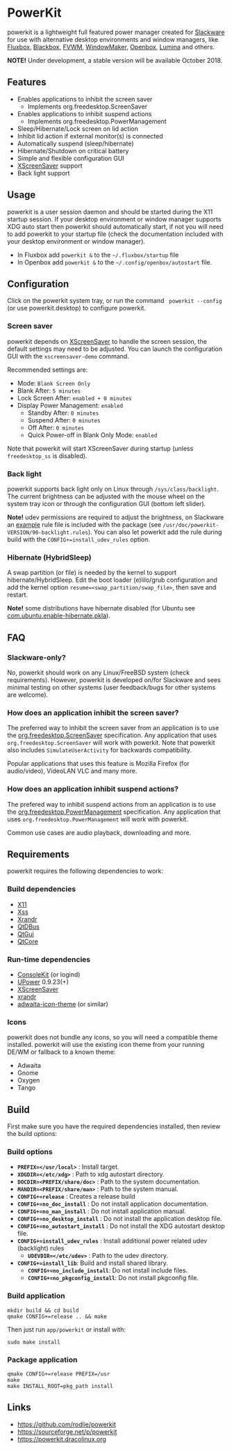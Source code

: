 # PowerKit

powerkit is a lightweight full featured power manager created for [Slackware](http://www.slackware.com/) for use with alternative desktop environments and window managers, like  [Fluxbox](http://fluxbox.org/), [Blackbox](https://en.wikipedia.org/wiki/Blackbox), [FVWM](http://www.fvwm.org/), [WindowMaker](https://www.windowmaker.org/), [Openbox](http://openbox.org/wiki/Main_Page), [Lumina](https://lumina-desktop.org/) and others.

**NOTE!** Under development, a stable version will be available October 2018.

## Features

 * Enables applications to inhibit the screen saver
   * Implements org.freedesktop.ScreenSaver
 * Enables applications to inhibit suspend actions
   * Implements org.freedesktop.PowerManagement
 * Sleep/Hibernate/Lock screen on lid action
 * Inhibit lid action if external monitor(s) is connected
 * Automatically suspend (sleep/hibernate)
 * Hibernate/Shutdown on critical battery
 * Simple and flexible configuration GUI
 * [XScreenSaver](https://www.jwz.org/xscreensaver/) support
 * Back light support

## Usage

powerkit is a user session daemon and should be started during the X11 startup session. If your desktop environment or window manager supports XDG auto start then powerkit should automatically start, if not you will need to add powerkit to your startup file (check the documentation included with your desktop environment or window manager).

 * In Fluxbox add ``powerkit &`` to the ``~/.fluxbox/startup`` file
 * In Openbox add ``powerkit &`` to the ``~/.config/openbox/autostart`` file.

## Configuration

Click on the powerkit system tray, or run the command ``` powerkit --config``` (or use powerkit.desktop) to configure powerkit.

### Screen saver

powerkit depends on [XScreenSaver](https://www.jwz.org/xscreensaver/) to handle the screen session, the default settings may need to be adjusted. You can launch the configuration GUI with the ``xscreensaver-demo`` command.

Recommended settings are:

* Mode: ``Blank Screen Only``
* Blank After: ``5 minutes``
* Lock Screen After: ``enabled + 0 minutes``
* Display Power Management: ``enabled``
  * Standby After: ``0 minutes``
  * Suspend After: ``0 minutes``
  * Off After: ``0 minutes``
  * Quick Power-off in Blank Only Mode: ``enabled``

Note that powerkit will start XScreenSaver during startup (unless ``freedesktop_ss`` is disabled).

### Back light

powerkit supports back light only on Linux through ``/sys/class/backlight``. The current brightness can be adjusted with the mouse wheel on the system tray icon or through the configuration GUI (bottom left slider).

**Note!** udev permissions are required to adjust the brightness, on Slackware an [example](https://github.com/rodlie/powerkit/blob/master/app/share/udev/90-backlight.rules) rule file is included with the package (see ``/usr/doc/powerkit-VERSION/90-backlight.rules``). You can also let powerkit add the rule during build with the ``CONFIG+=install_udev_rules`` option.

### Hibernate (HybridSleep)

A swap partition (or file) is needed by the kernel to support hibernate/HybridSleep. Edit the boot loader (e)lilo/grub configuration and add the kernel option ``resume=<swap_partition/swap_file>``, then save and restart.

**Note!** some distributions have hibernate disabled (for Ubuntu see [com.ubuntu.enable-hibernate.pkla](https://github.com/rodlie/powerkit/blob/master/app/share/polkit/localauthority/50-local.d/com.ubuntu.enable-hibernate.pkla)).

## FAQ

### Slackware-only?

No, powerkit should work on any Linux/FreeBSD system (check requirements). However, powerkit is developed on/for Slackware and sees minimal testing on other systems (user feedback/bugs for other systems are welcome).

### How does an application inhibit the screen saver?

The preferred way to inhibit the screen saver from an application is to use the [org.freedesktop.ScreenSaver](https://people.freedesktop.org/~hadess/idle-inhibition-spec/re01.html) specification. Any application that uses ``org.freedesktop.ScreenSaver`` will work with powerkit. Note that powerkit also includes ``SimulateUserActivity`` for backwards compatibility.

Popular applications that uses this feature is Mozilla Firefox (for audio/video), VideoLAN VLC and many more.

### How does an application inhibit suspend actions?

The prefered way to inhibit suspend actions from an application is to use the [org.freedesktop.PowerManagement](https://www.freedesktop.org/wiki/Specifications/power-management-spec/) specification. Any application that uses ``org.freedesktop.PowerManagement`` will work with powerkit.

Common use cases are audio playback, downloading and more.

## Requirements

powerkit requires the following dependencies to work:

### Build dependencies

 * [X11](https://www.x.org)
 * [Xss](https://www.x.org/archive//X11R7.7/doc/man/man3/Xss.3.xhtml)
 * [Xrandr](https://www.x.org/wiki/libraries/libxrandr/)
 * [QtDBus](https://qt.io)
 * [QtGui](https://qt.io)
 * [QtCore](https://qt.io)

### Run-time dependencies

 * [ConsoleKit](https://www.freedesktop.org/wiki/Software/ConsoleKit/) (or logind)
 * [UPower](https://upower.freedesktop.org/) 0.9.23(+)
 * [XScreenSaver](https://www.jwz.org/xscreensaver/)
 * [xrandr](https://www.x.org/archive/current/doc/man/man1/xrandr.1.xhtml)
 * [adwaita-icon-theme](https://github.com/GNOME/adwaita-icon-theme) (or similar)

### Icons

powerkit does not bundle any icons, so you will need a compatible theme installed. powerkit will use the existing icon theme from your running DE/WM or fallback to a known theme:

 * Adwaita
 * Gnome
 * Oxygen
 * Tango
 
## Build

First make sure you have the required dependencies installed, then review the build options:

### Build options

 * **``PREFIX=</usr/local>``** : Install target.
 * **``XDGDIR=</etc/xdg>``** : Path to xdg autostart directory.
 * **``DOCDIR=<PREFIX/share/doc>``** : Path to the system documentation.
 * **``MANDIR=<PREFIX/share/man>``** : Path to the system manual.
 * **``CONFIG+=release``** : Creates a release build
 * **``CONFIG+=no_doc_install``** : Do not install application documentation.
 * **``CONFIG+=no_man_install``** : Do not install application manual.
 * **``CONFIG+=no_desktop_install``** : Do not install the application desktop file.
 * **``CONFIG+=no_autostart_install``** : Do not install the XDG autostart desktop file.
 * **``CONFIG+=install_udev_rules``** : Install additional power related udev (backlight) rules
    * **``UDEVDIR=</etc/udev>``** : Path to the udev directory.
 * **``CONFIG+=install_lib``**: Build and install shared library.
    * **``CONFIG+=no_include_install``**: Do not install include files.
    * **``CONFIG+=no_pkgconfig_install``**: Do not install pkgconfig file.

### Build application

```
mkdir build && cd build
qmake CONFIG+=release .. && make
```

Then just run ``app/powerkit`` or install with:

```
sudo make install
```

### Package application

```
qmake CONFIG+=release PREFIX=/usr
make
make INSTALL_ROOT=pkg_path install
```

## Links

 * https://github.com/rodlie/powerkit
 * https://sourceforge.net/p/powerkit
 * https://powerkit.dracolinux.org
 
